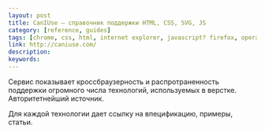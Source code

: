 ```yaml
---
layout: post
title: CanIUse — справочник поддержки HTML, CSS, SVG, JS
category: [reference, guides]
tags: [chrome, css, html, internet explorer, javascript? firefox, opera, safari, svg, браузер, поддержка, свойства, технология]
link: http://caniuse.com/
description:
keywords:
---
```


<p>Сервис показывает кроссбраузерность и распротраненность поддержки огромного числа технологий, используемых в верстке. Авторитетнейший источник.</p>
<p>Для каждой технологии дает ссылку на впецификацию, примеры, статьи.</p>
